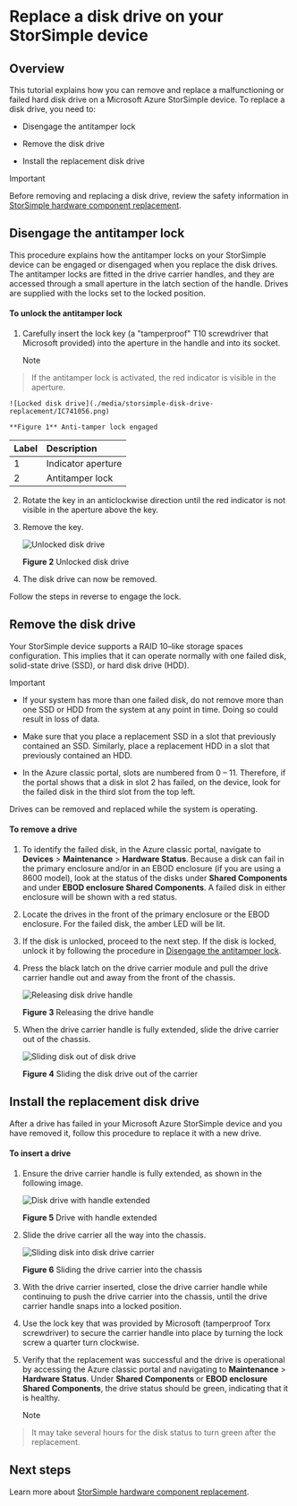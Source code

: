 <properties 
   pageTitle="Replace a disk drive on a StorSimple device | Microsoft Azure"
   description="Explains how to replace a disk drive on a StorSimple primary device or an EBOD enclosure."
   services="storsimple"
   documentationCenter=""
   authors="alkohli"
   manager="carolz"
   editor="" />

<tags 
   ms.service="storsimple"
   ms.devlang="NA"
   ms.topic="article"
   ms.tgt_pltfrm="NA"
   ms.workload="TBD"
   ms.date="12/02/2015"
   ms.author="alkohli" />

# Replace a disk drive on your StorSimple device
## Overview
This tutorial explains how you can remove and replace a malfunctioning or failed hard disk drive on a Microsoft Azure StorSimple device. To replace a disk drive, you need to:

* Disengage the antitamper lock

* Remove the disk drive

* Install the replacement disk drive


> [!IMPORTANT]
> Before removing and replacing a disk drive, review the safety information in [StorSimple hardware component replacement](storsimple-hardware-component-replacement.md).
> 
> 
## Disengage the antitamper lock
This procedure explains how the antitamper locks on your StorSimple device can be engaged or disengaged when you replace the disk drives. The antitamper locks are fitted in the drive carrier handles, and they are accessed through a small aperture in the latch section of the handle. Drives are supplied with the locks set to the locked position.

#### To unlock the antitamper lock
1. Carefully insert the lock key (a "tamperproof" T10 screwdriver that Microsoft provided) into the aperture in the handle and into its socket. 

   > [!NOTE]
> If the antitamper lock is activated, the red indicator is visible in the aperture.
> 
> 
    ![Locked disk drive](./media/storsimple-disk-drive-replacement/IC741056.png)

    **Figure 1** Anti-tamper lock engaged

   | Label | Description |
|:--- |:--- |
| 1 |Indicator aperture |
| 2 |Antitamper lock |

2. Rotate the key in an anticlockwise direction until the red indicator is not visible in the aperture above the key.

3. Remove the key.

    ![Unlocked disk drive](./media/storsimple-disk-drive-replacement/IC741057.png)

    **Figure 2** Unlocked disk drive

4. The disk drive can now be removed.


Follow the steps in reverse to engage the lock.

## Remove the disk drive
Your StorSimple device supports a RAID 10–like storage spaces configuration. This implies that it can operate normally with one failed disk, solid-state drive (SSD), or hard disk drive (HDD). 

> [!IMPORTANT]
> 
> * If your system has more than one failed disk, do not remove more than one SSD or HDD from the system at any point in time. Doing so could result in loss of data.
> 
> * Make sure that you place a replacement SSD in a slot that previously contained an SSD. Similarly, place a replacement HDD in a slot that previously contained an HDD.
> 
> * In the Azure classic portal, slots are numbered from 0 – 11. Therefore, if the portal shows that a disk in slot 2 has failed, on the device, look for the failed disk in the third slot from the top left.
> 
> 
> 
Drives can be removed and replaced while the system is operating.

#### To remove a drive
1. To identify the failed disk, in the Azure classic portal, navigate to **Devices** > **Maintenance** > **Hardware Status**. Because a disk can fail in the primary enclosure and/or in an EBOD enclosure (if you are using a 8600 model), look at the status of the disks under **Shared Components** and under **EBOD enclosure Shared Components**. A failed disk in either enclosure will be shown with a red status.

2. Locate the drives in the front of the primary enclosure or the EBOD enclosure. For the failed disk, the amber LED will be lit.

3. If the disk is unlocked, proceed to the next step. If the disk is locked, unlock it by following the procedure in [Disengage the antitamper lock](#disengage-the-antitamper-lock.md).

4. Press the black latch on the drive carrier module and pull the drive carrier handle out and away from the front of the chassis. 

    ![Releasing disk drive handle](./media/storsimple-disk-drive-replacement/IC741051.png)

    **Figure 3** Releasing the drive handle

5. When the drive carrier handle is fully extended, slide the drive carrier out of the chassis. 

    ![Sliding disk out of disk drive](./media/storsimple-disk-drive-replacement/IC741052.png)

    **Figure 4** Sliding the disk drive out of the carrier


## Install the replacement disk drive
After a drive has failed in your Microsoft Azure StorSimple device and you have removed it, follow this procedure to replace it with a new drive.

#### To insert a drive
1. Ensure the drive carrier handle is fully extended, as shown in the following image.

    ![Disk drive with handle extended](./media/storsimple-disk-drive-replacement/IC741044.png)

    **Figure 5** Drive with handle extended

2. Slide the drive carrier all the way into the chassis. 

    ![Sliding disk into disk drive carrier](./media/storsimple-disk-drive-replacement/IC741045.png)

    **Figure 6**  Sliding the drive carrier into the chassis

3. With the drive carrier inserted, close the drive carrier handle while continuing to push the drive carrier into the chassis, until the drive carrier handle snaps into a locked position.

4. Use the lock key that was provided by Microsoft (tamperproof Torx screwdriver) to secure the carrier handle into place by turning the lock screw a quarter turn clockwise.

5. Verify that the replacement was successful and the drive is operational by accessing the Azure classic portal and navigating to **Maintenance** > **Hardware Status**. Under **Shared Components** or **EBOD enclosure Shared Components**, the drive status should be green, indicating that it is healthy.

   > [!NOTE]
> It may take several hours for the disk status to turn green after the replacement.
> 
> 

## Next steps
Learn more about [StorSimple hardware component replacement](storsimple-hardware-component-replacement.md).

